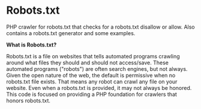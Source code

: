 # Robots.txt
PHP crawler for robots.txt that checks for a robots.txt disallow or allow. Also contains a robots.txt generator and some examples.

<b>What is Robots.txt?</b>

Robots.txt is a file on websites that tells automated programs crawling around what files they should and should not access/save. These automated programs ("robots") are often search engines, but not always. Given the open nature of the web, the default is permissive when no robots.txt file exists. That means any robot can crawl any file on your website. Even when a robots.txt is provided, it may not always be honored. This code is focused on providing a PHP foundation for crawlers that honors robots.txt.
